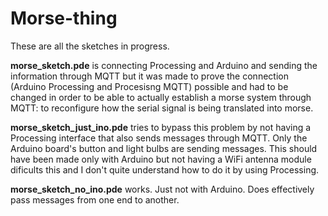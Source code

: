 # Morse-thing
These are all the sketches in progress. 
<p> <strong>morse_sketch.pde</strong> is connecting Processing and Arduino and sending the information through MQTT but it was made to prove the connection (Arduino Processing and Procesisng MQTT) possible and had to be changed in order to be able to actually establish a morse system through MQTT: to reconfigure how the serial signal is being translated into morse. </p>
<p><strong>morse_sketch_just_ino.pde</strong> tries to bypass this problem by not having a Processing interface that also sends messages through MQTT. Only the Arduino board's button and light bulbs are sending messages. This should have been made only with Arduino but not having a WiFi antenna module dificults this and I don't quite understand how to do it by using Processing. </p>
<p><strong>morse_sketch_no_ino.pde</strong> works. Just not with Arduino. Does effectively pass messages from one end to another. 

